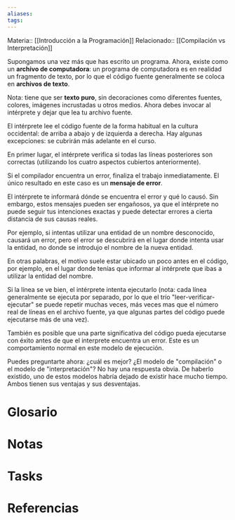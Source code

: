 ```yaml
---
aliases: 
tags:
---
```

Materia:: [[Introducción a la Programación]]
Relacionado:: [[Compilación vs Interpretación]]

Supongamos una vez más que has escrito un programa. Ahora, existe como un **archivo de computadora**: un programa de computadora es en realidad un fragmento de texto, por lo que el código fuente generalmente se coloca en **archivos de texto**.

Nota: tiene que ser **texto puro**, sin decoraciones como diferentes fuentes, colores, imágenes incrustadas u otros medios. Ahora debes invocar al intérprete y dejar que lea tu archivo fuente.

El intérprete lee el código fuente de la forma habitual en la cultura occidental: de arriba a abajo y de izquierda a derecha. Hay algunas excepciones: se cubrirán más adelante en el curso.

En primer lugar, el intérprete verifica si todas las líneas posteriores son correctas (utilizando los cuatro aspectos cubiertos anteriormente).

Si el compilador encuentra un error, finaliza el trabajo inmediatamente. El único resultado en este caso es un **mensaje de error**.

El intérprete te informará dónde se encuentra el error y qué lo causó. Sin embargo, estos mensajes pueden ser engañosos, ya que el intérprete no puede seguir tus intenciones exactas y puede detectar errores a cierta distancia de sus causas reales.

Por ejemplo, si intentas utilizar una entidad de un nombre desconocido, causará un error, pero el error se descubrirá en el lugar donde intenta usar la entidad, no donde se introdujo el nombre de la nueva entidad.

En otras palabras, el motivo suele estar ubicado un poco antes en el código, por ejemplo, en el lugar donde tenías que informar al intérprete que ibas a utilizar la entidad del nombre.

Si la línea se ve bien, el intérprete intenta ejecutarlo (nota: cada línea generalmente se ejecuta por separado, por lo que el trío "leer-verificar-ejecutar" se puede repetir muchas veces, más veces mas que el número real de líneas en el archivo fuente, ya que algunas partes del código puede ejecutarse más de una vez).

También es posible que una parte significativa del código pueda ejecutarse con éxito antes de que el interprete encuentra un error. Este es un comportamiento normal en este modelo de ejecución.

Puedes preguntarte ahora: ¿cuál es mejor? ¿El modelo de "compilación" o el modelo de "interpretación"? No hay una respuesta obvia. De haberlo existido, uno de estos modelos habría dejado de existir hace mucho tiempo. Ambos tienen sus ventajas y sus desventajas.
# Glosario

# Notas 

# Tasks

# Referencias 
